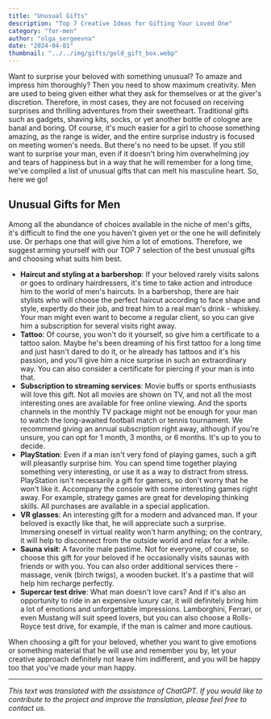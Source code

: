 ```yaml
---
title: "Unusual Gifts"
description: "Top 7 Creative Ideas for Gifting Your Loved One"
category: "for-men"
author: "olga_sergeevna"
date: "2024-04-01"
thumbnail: "../../img/gifts/gold_gift_box.webp"
---
```


Want to surprise your beloved with something unusual? To amaze and impress him thoroughly? Then you need to show maximum creativity. Men are used to being given either what they ask for themselves or at the giver's discretion. Therefore, in most cases, they are not focused on receiving surprises and thrilling adventures from their sweetheart. Traditional gifts such as gadgets, shaving kits, socks, or yet another bottle of cologne are banal and boring. Of course, it's much easier for a girl to choose something amazing, as the range is wider, and the entire surprise industry is focused on meeting women's needs. But there's no need to be upset. If you still want to surprise your man, even if it doesn't bring him overwhelming joy and tears of happiness but in a way that he will remember for a long time, we've compiled a list of unusual gifts that can melt his masculine heart. So, here we go!

## Unusual Gifts for Men

Among all the abundance of choices available in the niche of men's gifts, it's difficult to find the one you haven't given yet or the one he will definitely use. Or perhaps one that will give him a lot of emotions. Therefore, we suggest arming yourself with our TOP 7 selection of the best unusual gifts and choosing what suits him best.

- **Haircut and styling at a barbershop**: If your beloved rarely visits salons or goes to ordinary hairdressers, it's time to take action and introduce him to the world of men's haircuts. In a barbershop, there are hair stylists who will choose the perfect haircut according to face shape and style, expertly do their job, and treat him to a real man's drink - whiskey. Your man might even want to become a regular client, so you can give him a subscription for several visits right away.
- **Tattoo**: Of course, you won't do it yourself, so give him a certificate to a tattoo salon. Maybe he's been dreaming of his first tattoo for a long time and just hasn't dared to do it, or he already has tattoos and it's his passion, and you'll give him a nice surprise in such an extraordinary way. You can also consider a certificate for piercing if your man is into that.
- **Subscription to streaming services**: Movie buffs or sports enthusiasts will love this gift. Not all movies are shown on TV, and not all the most interesting ones are available for free online viewing. And the sports channels in the monthly TV package might not be enough for your man to watch the long-awaited football match or tennis tournament. We recommend giving an annual subscription right away, although if you're unsure, you can opt for 1 month, 3 months, or 6 months. It's up to you to decide.
- **PlayStation**: Even if a man isn't very fond of playing games, such a gift will pleasantly surprise him. You can spend time together playing something very interesting, or use it as a way to distract from stress. PlayStation isn't necessarily a gift for gamers, so don't worry that he won't like it. Accompany the console with some interesting games right away. For example, strategy games are great for developing thinking skills. All purchases are available in a special application.
- **VR glasses**: An interesting gift for a modern and advanced man. If your beloved is exactly like that, he will appreciate such a surprise. Immersing oneself in virtual reality won't harm anything; on the contrary, it will help to disconnect from the outside world and relax for a while.
- **Sauna visit**: A favorite male pastime. Not for everyone, of course, so choose this gift for your beloved if he occasionally visits saunas with friends or with you. You can also order additional services there - massage, venik (birch twigs), a wooden bucket. It's a pastime that will help him recharge perfectly.
- **Supercar test drive**: What man doesn't love cars? And if it's also an opportunity to ride in an expensive luxury car, it will definitely bring him a lot of emotions and unforgettable impressions. Lamborghini, Ferrari, or even Mustang will suit speed lovers, but you can also choose a Rolls-Royce test drive, for example, if the man is calmer and more cautious.

When choosing a gift for your beloved, whether you want to give emotions or something material that he will use and remember you by, let your creative approach definitely not leave him indifferent, and you will be happy too that you've made your man happy.


---
*This text was translated with the assistance of ChatGPT. If you would like to contribute to the project and improve the translation, please feel free to contact us.*

